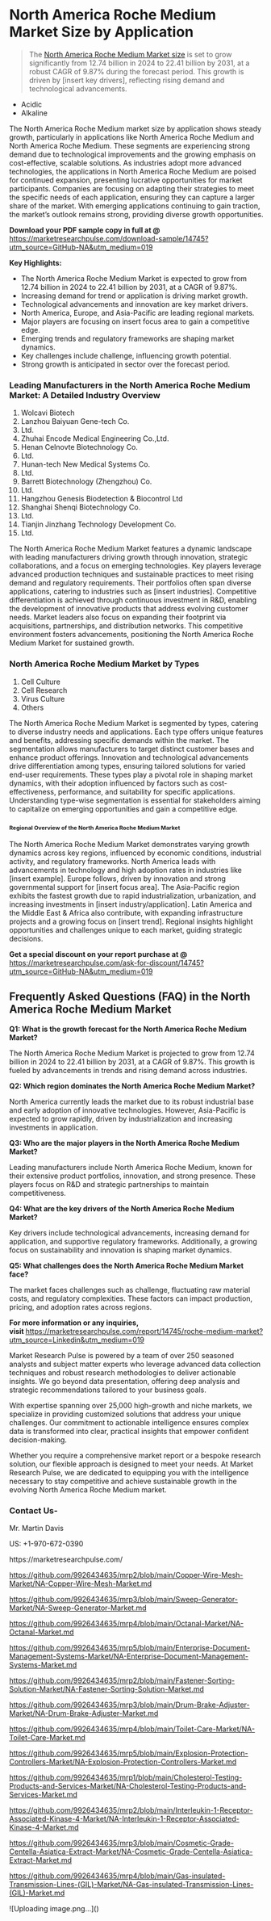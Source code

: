 <h1>North America Roche Medium Market&nbsp;Size by Application</h1><blockquote><p>The <a href="https://marketresearchpulse.com/download-sample/14745?utm_source=GitHub-NA&amp;utm_medium=019">North America Roche Medium Market size</a> is set to grow significantly from 12.74 billion in 2024 to 22.41 billion by 2031, at a robust CAGR of 9.87% during the forecast period. This growth is driven by [insert key drivers], reflecting rising demand and technological advancements.</p></blockquote><ul><li>Acidic<li> Alkaline</li></ul><p>The North America Roche Medium market size by application shows steady growth, particularly in applications like North America Roche Medium and North America Roche Medium. These segments are experiencing strong demand due to technological improvements and the growing emphasis on cost-effective, scalable solutions. As industries adopt more advanced technologies, the applications in North America Roche Medium are poised for continued expansion, presenting lucrative opportunities for market participants. Companies are focusing on adapting their strategies to meet the specific needs of each application, ensuring they can capture a larger share of the market. With emerging applications continuing to gain traction, the market’s outlook remains strong, providing diverse growth opportunities.</p><p><strong>Download your PDF sample copy in full at @ </strong><a href="https://marketresearchpulse.com/download-sample/14745?utm_source=GitHub-NA&amp;utm_medium=019">https://marketresearchpulse.com/download-sample/14745?utm_source=GitHub-NA&amp;utm_medium=019</a></p><p><strong>Key Highlights: </strong></p><ul><li>The North America Roche Medium Market is expected to grow from 12.74 billion in 2024 to 22.41 billion by 2031, at a CAGR of 9.87%.</li><li>Increasing demand for trend or application is driving market growth.</li><li>Technological advancements and innovation are key market drivers.</li><li>North America, Europe, and Asia-Pacific are leading regional markets.</li><li>Major players are focusing on insert focus area to gain a competitive edge.</li><li>Emerging trends and regulatory frameworks are shaping market dynamics.</li><li>Key challenges include challenge, influencing growth potential.</li><li>Strong growth is anticipated in sector over the forecast period.</li></ul><h3>Leading Manufacturers in the North America Roche Medium Market: A Detailed Industry Overview</h3><ol><li>Wolcavi Biotech</li><li>Lanzhou Baiyuan Gene-tech Co.</li><li>Ltd.</li><li>Zhuhai Encode Medical Engineering Co.,Ltd.</li><li>Henan Celnovte Biotechnology Co.</li><li>Ltd.</li><li>Hunan-tech New Medical Systems Co.</li><li>Ltd.</li><li>Barrett Biotechnology (Zhengzhou) Co.</li><li>Ltd.</li><li>Hangzhou Genesis Biodetection & Biocontrol Ltd</li><li>Shanghai Shenqi Biotechnology Co.</li><li>Ltd.</li><li>Tianjin Jinzhang Technology Development Co.</li><li>Ltd.</li></ol><div class="flex max-w-full flex-col flex-grow"><div class="min-h-8 text-message flex w-full flex-col items-end gap-2 whitespace-normal break-words [.text-message+&amp;]:mt-5" dir="auto" data-message-author-role="assistant" data-message-id="fd8432e4-4910-450d-b182-61b7bfb0a01f" data-message-model-slug="gpt-4o"><div class="flex w-full flex-col gap-1 empty:hidden first:pt-[3px]"><div class="markdown prose w-full break-words dark:prose-invert light"><p>The North America Roche Medium Market features a dynamic landscape with leading manufacturers driving growth through innovation, strategic collaborations, and a focus on emerging technologies. Key players leverage advanced production techniques and sustainable practices to meet rising demand and regulatory requirements. Their portfolios often span diverse applications, catering to industries such as [insert industries]. Competitive differentiation is achieved through continuous investment in R&amp;D, enabling the development of innovative products that address evolving customer needs. Market leaders also focus on expanding their footprint via acquisitions, partnerships, and distribution networks. This competitive environment fosters advancements, positioning the North America Roche Medium Market for sustained growth.</p></div></div></div></div><h3>North America Roche Medium Market by Types</h3><ol><li>Cell Culture<li> Cell Research<li> Virus Culture<li> Others</li></ol><div class="flex max-w-full flex-col flex-grow"><div class="min-h-8 text-message flex w-full flex-col items-end gap-2 whitespace-normal break-words [.text-message+&amp;]:mt-5" dir="auto" data-message-author-role="assistant" data-message-id="084470be-0bb7-4664-bddf-5156b4f41249" data-message-model-slug="gpt-4o-mini"><div class="flex w-full flex-col gap-1 empty:hidden first:pt-[3px]"><div class="markdown prose w-full break-words dark:prose-invert light"><p>The North America Roche Medium Market is segmented by types, catering to diverse industry needs and applications. Each type offers unique features and benefits, addressing specific demands within the market. The segmentation allows manufacturers to target distinct customer bases and enhance product offerings. Innovation and technological advancements drive differentiation among types, ensuring tailored solutions for varied end-user requirements. These types play a pivotal role in shaping market dynamics, with their adoption influenced by factors such as cost-effectiveness, performance, and suitability for specific applications. Understanding type-wise segmentation is essential for stakeholders aiming to capitalize on emerging opportunities and gain a competitive edge.</p></div></div></div></div><h3><span style="font-size: 11px;">Regional Overview of the North America Roche Medium Market</span></h3><div class="flex max-w-full flex-col flex-grow"><div class="min-h-8 text-message flex w-full flex-col items-end gap-2 whitespace-normal break-words [.text-message+&amp;]:mt-5" dir="auto" data-message-author-role="assistant" data-message-id="e9038762-ce64-4e30-91c9-9bd413514231" data-message-model-slug="gpt-4o-mini"><div class="flex w-full flex-col gap-1 empty:hidden first:pt-[3px]"><div class="markdown prose w-full break-words dark:prose-invert light"><p>The North America Roche Medium Market demonstrates varying growth dynamics across key regions, influenced by economic conditions, industrial activity, and regulatory frameworks. North America leads with advancements in technology and high adoption rates in industries like [insert example]. Europe follows, driven by innovation and strong governmental support for [insert focus area]. The Asia-Pacific region exhibits the fastest growth due to rapid industrialization, urbanization, and increasing investments in [insert industry/application]. Latin America and the Middle East &amp; Africa also contribute, with expanding infrastructure projects and a growing focus on [insert trend]. Regional insights highlight opportunities and challenges unique to each market, guiding strategic decisions.</p></div></div></div></div><p><strong>Get a special discount on your report purchase at @ </strong><a href="https://marketresearchpulse.com/ask-for-discount/14745?utm_source=GitHub-NA&amp;utm_medium=019">https://marketresearchpulse.com/ask-for-discount/14745?utm_source=GitHub-NA&amp;utm_medium=019</a></p><h2>Frequently Asked Questions (FAQ) in the North America Roche Medium Market</h2><p><strong>Q1: What is the growth forecast for the North America Roche Medium Market?</strong></p><p>The North America Roche Medium Market is projected to grow from 12.74 billion in 2024 to 22.41 billion by 2031, at a CAGR of 9.87%. This growth is fueled by advancements in trends and rising demand across industries.</p><p><strong>Q2: Which region dominates the North America Roche Medium Market?</strong></p><p>North America currently leads the market due to its robust industrial base and early adoption of innovative technologies. However, Asia-Pacific is expected to grow rapidly, driven by industrialization and increasing investments in application.</p><p><strong>Q3: Who are the major players in the North America Roche Medium Market?</strong></p><p>Leading manufacturers include North America Roche Medium, known for their extensive product portfolios, innovation, and strong presence. These players focus on R&amp;D and strategic partnerships to maintain competitiveness.</p><p><strong>Q4: What are the key drivers of the North America Roche Medium Market?</strong></p><p>Key drivers include technological advancements, increasing demand for application, and supportive regulatory frameworks. Additionally, a growing focus on sustainability and innovation is shaping market dynamics.</p><p><strong>Q5: What challenges does the North America Roche Medium Market face?</strong></p><p>The market faces challenges such as challenge, fluctuating raw material costs, and regulatory complexities. These factors can impact production, pricing, and adoption rates across regions.</p><p><strong>For more information or any inquiries, visit&nbsp;</strong><a href="https://marketresearchpulse.com/report/14745/roche-medium-market?utm_source=Linkedin&utm_medium=019">https://marketresearchpulse.com/report/14745/roche-medium-market?utm_source=Linkedin&utm_medium=019</a></p><p>Market Research Pulse is powered by a team of over 250 seasoned analysts and subject matter experts who leverage advanced data collection techniques and robust research methodologies to deliver actionable insights. We go beyond data presentation, offering deep analysis and strategic recommendations tailored to your business goals.</p><p>With expertise spanning over 25,000 high-growth and niche markets, we specialize in providing customized solutions that address your unique challenges. Our commitment to actionable intelligence ensures complex data is transformed into clear, practical insights that empower confident decision-making.</p><p>Whether you require a comprehensive market report or a bespoke research solution, our flexible approach is designed to meet your needs. At Market Research Pulse, we are dedicated to equipping you with the intelligence necessary to stay competitive and achieve sustainable growth in the evolving North America Roche Medium market.</p><h3><strong>Contact Us-</strong></h3><p>Mr. Martin Davis</p><p>US: +1-970-672-0390</p><p>https://marketresearchpulse.com/</p><p><a href="https://github.com/9926434635/mrp2/blob/main/Copper-Wire-Mesh-Market/NA-Copper-Wire-Mesh-Market.md">https://github.com/9926434635/mrp2/blob/main/Copper-Wire-Mesh-Market/NA-Copper-Wire-Mesh-Market.md</a></p><p><a href="https://github.com/9926434635/mrp3/blob/main/Sweep-Generator-Market/NA-Sweep-Generator-Market.md">https://github.com/9926434635/mrp3/blob/main/Sweep-Generator-Market/NA-Sweep-Generator-Market.md</a></p><p><a href="https://github.com/9926434635/mrp4/blob/main/Octanal-Market/NA-Octanal-Market.md">https://github.com/9926434635/mrp4/blob/main/Octanal-Market/NA-Octanal-Market.md</a></p><p><a href="https://github.com/9926434635/mrp5/blob/main/Enterprise-Document-Management-Systems-Market/NA-Enterprise-Document-Management-Systems-Market.md">https://github.com/9926434635/mrp5/blob/main/Enterprise-Document-Management-Systems-Market/NA-Enterprise-Document-Management-Systems-Market.md</a></p><p><a href="https://github.com/9926434635/mrp2/blob/main/Fastener-Sorting-Solution-Market/NA-Fastener-Sorting-Solution-Market.md">https://github.com/9926434635/mrp2/blob/main/Fastener-Sorting-Solution-Market/NA-Fastener-Sorting-Solution-Market.md</a></p><p><a href="https://github.com/9926434635/mrp3/blob/main/Drum-Brake-Adjuster-Market/NA-Drum-Brake-Adjuster-Market.md">https://github.com/9926434635/mrp3/blob/main/Drum-Brake-Adjuster-Market/NA-Drum-Brake-Adjuster-Market.md</a></p><p><a href="https://github.com/9926434635/mrp4/blob/main/Toilet-Care-Market/NA-Toilet-Care-Market.md">https://github.com/9926434635/mrp4/blob/main/Toilet-Care-Market/NA-Toilet-Care-Market.md</a></p><p><a href="https://github.com/9926434635/mrp5/blob/main/Explosion-Protection-Controllers-Market/NA-Explosion-Protection-Controllers-Market.md">https://github.com/9926434635/mrp5/blob/main/Explosion-Protection-Controllers-Market/NA-Explosion-Protection-Controllers-Market.md</a></p><p><a href="https://github.com/9926434635/mrp1/blob/main/Cholesterol-Testing-Products-and-Services-Market/NA-Cholesterol-Testing-Products-and-Services-Market.md">https://github.com/9926434635/mrp1/blob/main/Cholesterol-Testing-Products-and-Services-Market/NA-Cholesterol-Testing-Products-and-Services-Market.md</a></p><p><a href="https://github.com/9926434635/mrp2/blob/main/Interleukin-1-Receptor-Associated-Kinase-4-Market/NA-Interleukin-1-Receptor-Associated-Kinase-4-Market.md">https://github.com/9926434635/mrp2/blob/main/Interleukin-1-Receptor-Associated-Kinase-4-Market/NA-Interleukin-1-Receptor-Associated-Kinase-4-Market.md</a></p><p><a href="https://github.com/9926434635/mrp3/blob/main/Cosmetic-Grade-Centella-Asiatica-Extract-Market/NA-Cosmetic-Grade-Centella-Asiatica-Extract-Market.md">https://github.com/9926434635/mrp3/blob/main/Cosmetic-Grade-Centella-Asiatica-Extract-Market/NA-Cosmetic-Grade-Centella-Asiatica-Extract-Market.md</a></p><p><a href="https://github.com/9926434635/mrp4/blob/main/Gas-insulated-Transmission-Lines-(GIL)-Market/NA-Gas-insulated-Transmission-Lines-(GIL)-Market.md">https://github.com/9926434635/mrp4/blob/main/Gas-insulated-Transmission-Lines-(GIL)-Market/NA-Gas-insulated-Transmission-Lines-(GIL)-Market.md</a></p>
![Uploading image.png…]()
